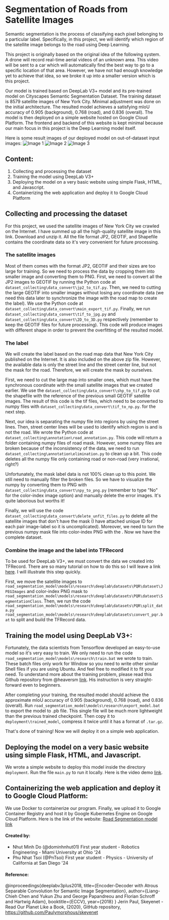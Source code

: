 # Segmentation of Roads from Satellite Images

Semantic segmentation is the process of classifying each pixel belonging to a particular label. Specifically, in this project, we will identify which region of the satellite image belongs to the road using Deep Learning. 

This project is originally based on the original idea of the following system. A drone will record real-time aerial videos of an unknown area. This video will be sent to a car which will automatically find the best way to go to a specific location of that area. However, we have not had enough knowledge yet to achieve that idea, so we broke it up into a smaller version which is this project. 

Our model is trained based on DeepLab V3+ model and its pre-trained model on Cityscapes Semantic Segmentation Dataset. The training dataset is 8579 satellite images of New York City. Minimal adjustment was done on the initial architecture. The resulted model achieves a satisfying mIoU accuracy of 0.905 (background), 0.768 (road), and 0.836 (overall).
The model is then deployed on a simple website hosted on Google Cloud Platform. The frontend and backend of this website is kept minimal because our main focus in this project is the Deep Learning model itself.

Here is some result images of our deployed model on out-of-dataset input images:
![Image 1](https://raw.githubusercontent.com/dominhnhut01/autodrive_code/master/result1.JPG)
![Image 2](https://raw.githubusercontent.com/dominhnhut01/autodrive_code/master/result2.JPG)
![Image 3](https://raw.githubusercontent.com/dominhnhut01/autodrive_code/master/result3.JPG)

## Content:
1. Collecting and processing the dataset
2. Training the model using DeepLab V3+
3. Deploying the model on a very basic website using simple Flask, HTML, and Javascript.
4. Containerizing the web application and deploy it to Google Cloud Platform
## Collecting and processing the dataset

For this project, we used the satellite images of New York City we crawled on the Internet. I have summed up all the high-quality satellite image in this link. Download and unzip it. All the file format JP2, GEOTIF, and Shapefile contains the coordinate data so it's very convenient for future processing.

### The satellite images
Most of them comes with the format JP2, GEOTIF and their sizes are too large for training. So we need to process the data by cropping them into smaller image and converting them to PNG. First, we need to convert all the JP2 images to GEOTIF by running the Python code at `dataset_collecting\data_convert\jp2_to_tif.py`. 
Then, we need to cutting the large GEOTIF into smaller images without losing any coordinate data (we need this data later to synchronize the image with the road map to create the label). We use the Python code at `dataset_collecting\data_convert\main_export_tif.py`. Finally, we run `dataset_collecting\data_convert\tif_to_jpg.py` and `dataset_collecting\data_convert\2D_to_3D.py` respectively (remember to keep the GEOTIF files for future processing). This code will produce images with different shape in order to prevent the overfitting of the resulted model.

### The label
We will create the label based on the road map data that New York City published on the Internet. It is also included on the above zip file. However, the available data is only the street line and the street center line, but not the mask for the road. Therefore, we will create the mask by ourselves.

First, we need to cut the large map into smaller ones, which must have the synchronous coordinate with the small satellite images that we created earlier. We use the `dataset_collecting\data_convert\shp_to_tif.py` to cut the shapefile with the reference of the previous small GEOTIF satellite images. The result of this code is the tif files, which need to be converted to numpy files with `dataset_collecting\data_convert\tif_to_np.py`. for the next step. 

Next, our idea is separating the numpy file into regions by using the street lines. Then, street center lines will be used to identify which region is and is not the road. We wrote the Python code at `dataset_collecting\annotation\road_annotation.py`. This code will return a folder containing numpy files of road mask. However, some numpy files are broken because of the inconsistency of the data, we need to run `dataset_collecting\annotation\elimination.py` to clean up a bit. This code deletes all the numpy file only containing road or non-road (very irrational, right?)

Unfortunately, the mask label data is not 100% clean up to this point. We still need to manually filter the broken files. So we have to visualize the numpy by converting them to PNG with `dataset_collecting\data_convert\npy_to_png.py` (remember to type "No" for the color-index image option) and manually delete the error images. It's quite laborious but worths it!

Finally, we will use the code `dataset_collecting\data_convert\delete_unfit_files.py` to delete all the satellite images that don't have the mask (I have attached unique ID for each pair image-label so it is uncomplicated). Moreover, we need to turn the previous numpy mask file into color-index PNG with the . Now we have the complete dataset.

### Combine the image and the label into TFRecord
To be used for DeepLab V3+, we must convert the data we created into TFRecord. There are so many tutorial on how to do this so I will leave a link [here](https://medium.com/free-code-camp/how-to-use-deeplab-in-tensorflow-for-object-segmentation-using-deep-learning-a5777290ab6b). I will illustrate this step quickly. 

First, we move the satellite images to `road_segmentation_model\models\research\deeplab\datasets\PQR\dataset\JPEGImages` and color-index PNG mask to `road_segmentation_model\models\research\deeplab\datasets\PQR\dataset\SegmentationClass`. Then, we run the code `road_segmentation_model\models\research\deeplab\datasets\PQR\split_data.py` `road_segmentation_model\models\research\deeplab\datasets\convert_pqr.bat` to split and build the TFRecord data.

## Training the model using DeepLab V3+:

Fortunately, the data scientists from Tensorflow developed an easy-to-use model so it's very easy to train. We only need to run the code `road_segmentation_model\models\research\train.bat` we wrote to train. These batch files only work for Window so you need to write other similar Shell files if you are using Ubuntu. And feel free to modified it to fit your need. To understand more about the training problem, please read this Github repository from @heaversm [link](https://github.com/heaversm/deeplab-training). His instruction is very straight-forward even to beginners.

After completing your training, the resulted model should achieve the approximate mIoU accuracy of 0.905 (background), 0.768 (road), and 0.836 (overall).
Run `road_segmentation_model\models\research\export_model.bat` to export the model to .pb file. This single file will be much more lightweight than the previous trained checkpoint. Then copy it to `deployment\trained_model`, compress it twice until it has a format of `.tar.gz`.

That's done of training! Now we will deploy it on a simple web application.

## Deploying the model on a very basic website using simple Flask, HTML, and Javascript.

We wrote a simple website to deploy this model inside the directory `deployment`. Run the file `main.py` to run it locally. Here is the video demo [link](https://drive.google.com/file/d/1RnO8cb1LGYnjKvDVU5Li9jDJAE1F0lJP/view?usp=sharing).

## Containerizing the web application and deploy it to Google Cloud Platform:

We use Docker to containerize our program. Finally, we upload it to Google Container Registry and host it by Google Kubernetes Engine on Google Cloud Platform. Here is the link of the website: [Road Segmentation model link](http://34.101.141.154:5000/)

#### Created by: 

- Nhut Minh Do (@dominhnhut01)
First year student - Robotics Engineering - Miami University at Ohio '24
- Phu Nhat Tsoi (@PnTsoi)
First year student - Physics - University of California at San Diego '24

#### Reference:
@inproceedings{deeplabv3plus2018,
title={Encoder-Decoder with Atrous Separable Convolution for Semantic Image Segmentation},
author={Liang-Chieh Chen and Yukun Zhu and George Papandreou and Florian Schroff and Hartwig Adam},
booktitle={ECCV},
year={2018}
}
Jerin Paul, Skeyenet - Read Our Planet Like a Book, (2020), GitHub repository,
https://github.com/Paulymorphous/skeyenet



